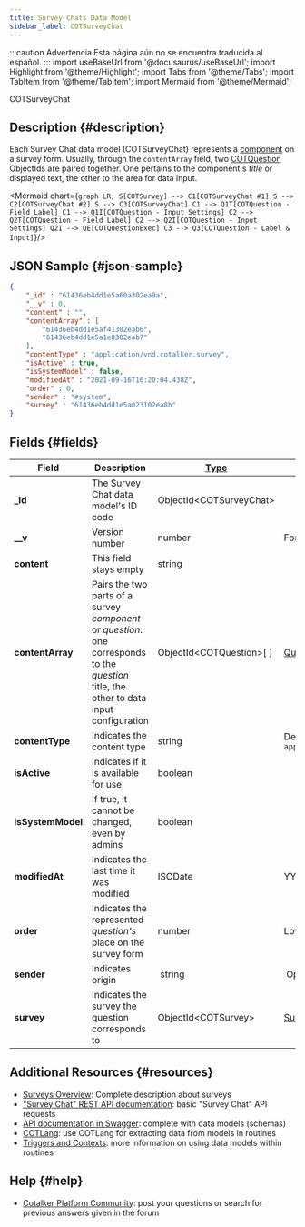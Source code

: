 ```yaml
---
title: Survey Chats Data Model
sidebar_label: COTSurveyChat
---
```


:::caution Advertencia
Esta página aún no se encuentra traducida al español.
:::
import useBaseUrl from '@docusaurus/useBaseUrl'; 
import Highlight from '@theme/Highlight';
import Tabs from '@theme/Tabs';
import TabItem from '@theme/TabItem';
import Mermaid from '@theme/Mermaid';

<span className="hero__subtitle">COTSurveyChat</span>

## Description {#description}
Each Survey Chat data model (COTSurveyChat) represents a [component](/docs/documentation/admin/survey/survey_overview#form-components) on a survey form. Usually, through the `contentArray` field, two [COTQuestion](/docs/documentation/models/surveys/model_questions) ObjectIds are paired together. One pertains to the component's _title_ or displayed text, the other to the area for data input.

<Mermaid chart={`
	graph LR;
        S[COTSurvey] --> C1[COTSurveyChat #1]
        S --> C2[COTSurveyChat #2]
        S --> C3[COTSurveyChat]
        C1 --> Q1T[COTQuestion - Field Label]
        C1 --> Q1I[COTQuestion - Input Settings]
        C2 --> Q2T[COTQuestion - Field Label]
        C2 --> Q2I[COTQuestion - Input Settings]
        Q2I --> QE[COTQuestionExec]
        C3 --> Q3[COTQuestion - Label & Input]
`}/>

## JSON Sample {#json-sample}

```json
{
    "_id" : "61436eb4dd1e5a60a302ea9a",
    "__v" : 0,
    "content" : "",
    "contentArray" : [ 
        "61436eb4dd1e5af41302eab6", 
        "61436eb4dd1e5a1e8302eab7"
    ],
    "contentType" : "application/vnd.cotalker.survey",
    "isActive" : true,
    "isSystemModel" : false,
    "modifiedAt" : "2021-09-16T16:20:04.438Z",
    "order" : 0,
    "sender" : "#system",
    "survey" : "61436eb4dd1e5a023102ea8b"
}
```



## Fields {#fields}
| Field | Description | [Type](/docs/documentation/models/overview_model#data-types) | Notes |
| ---- | ---- | ---- | ---- |
| **\_id** | The Survey Chat data model's ID code | ObjectId<COTSurveyChat\> |
| **__v** | Version number | number | For internal system use only. |
| **content** | This field stays empty | string | |
| **contentArray** | Pairs the two parts of a survey _component_ or _question_: one corresponds to the _question_ title, the other to data input configuration | ObjectId<COTQuestion\>[ ] | [Question data model](/docs/documentation/models/surveys/model_questions)
| **contentType** | Indicates the content type | string | Default value: `application/vnd.cotalker.survey` 
| **isActive** | Indicates if it is available for use | boolean | 
| **isSystemModel** | If true, it cannot be changed, even by admins | boolean 
| **modifiedAt** | Indicates the last time it was modified | ISODate | YYYY-MM-DDTHH:mm:ss.SSSZ
| **order** | Indicates the represented _question's_ place on the survey form | number | Lower numbers are higher on top
| **sender** | Indicates origin | string | Options: `#system`, `#user`
| **survey** | Indicates the survey the question corresponds to | ObjectId<COTSurvey\> | [Survey data model](/docs/documentation/models/surveys/model_surveys)

## Additional Resources {#resources}

- [Surveys Overview](/docs/documentation/admin/survey/survey_overview): Complete description about surveys
- ["Survey Chat" REST API documentation](/docs/documentation/api/surveys/survey_chats): basic "Survey Chat" API requests
- [API documentation in Swagger](https://www.cotalker.com/swagger/core/?key=woubtjf4olr0t4zgutuwn6scbcm6hd3qh1cgl5obmohpbm3mfublnwcvv67lodgjvd3h86s9ppshtvmf95gepsqh6nizq9liu7f): complete with data models (schemas)
- [COTLang](/docs/documentation/automation/admin_cotlang): use COTLang for extracting data from models in routines
- [Triggers and Contexts](/docs/documentation/automation/triggers_and_contexts): more information on using data models within routines

## Help {#help}

- [Cotalker Platform Community](https://github.com/Cotalker/documentation/discussions): post your questions or search for previous answers given in the forum

